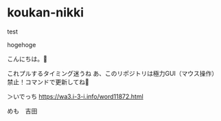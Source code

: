 # koukan-nikki
test

hogehoge

こんにちは。🐶

これプルするタイミング迷うね
あ、このリポジトリは極力GUI（マウス操作）禁止！コマンドで更新してね💛

＞いでっち
https://wa3.i-3-i.info/word11872.html

めも　吉田
